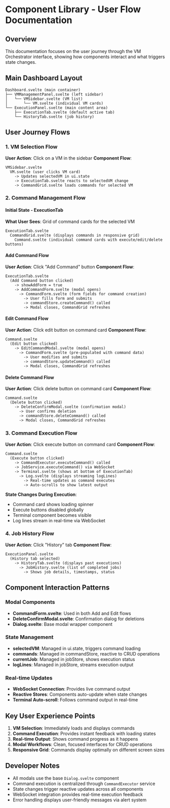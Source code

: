 
# Component Library - User Flow Documentation

## Overview
This documentation focuses on the user journey through the VM Orchestrator interface, showing how components interact and what triggers state changes.

## Main Dashboard Layout
```
Dashboard.svelte (main container)
├── VMManagementPanel.svelte (left sidebar)
│   └── VMSidebar.svelte (VM list)
│       └── VM.svelte (individual VM cards)
└── ExecutionPanel.svelte (main content area)
    ├── ExecutionTab.svelte (default active tab)
    └── HistoryTab.svelte (job history)
```

## User Journey Flows

### 1. VM Selection Flow
**User Action**: Click on a VM in the sidebar
**Component Flow**:
```
VMSidebar.svelte
  VM.svelte (user clicks VM card)
    -> Updates selectedVM in ui.state
    -> ExecutionTab.svelte reacts to selectedVM change
    -> CommandGrid.svelte loads commands for selected VM
```

### 2. Command Management Flow

#### Initial State - ExecutionTab
**What User Sees**: Grid of command cards for the selected VM
```
ExecutionTab.svelte
  CommandGrid.svelte (displays commands in responsive grid)
    Command.svelte (individual command cards with execute/edit/delete buttons)
```

#### Add Command Flow
**User Action**: Click "Add Command" button
**Component Flow**:
```
ExecutionTab.svelte
  (Add Command button clicked)
    -> showAddForm = true
    -> AddCommandForm.svelte (modal opens)
      -> CommandForm.svelte (form fields for command creation)
        -> User fills form and submits
        -> commandStore.createCommand() called
        -> Modal closes, CommandGrid refreshes
```

#### Edit Command Flow
**User Action**: Click edit button on command card
**Component Flow**:
```
Command.svelte
  (Edit button clicked)
    -> EditCommandModal.svelte (modal opens)
      -> CommandForm.svelte (pre-populated with command data)
        -> User modifies and submits
        -> commandStore.updateCommand() called
        -> Modal closes, CommandGrid refreshes
```

#### Delete Command Flow
**User Action**: Click delete button on command card
**Component Flow**:
```
Command.svelte
  (Delete button clicked)
    -> DeleteConfirmModal.svelte (confirmation modal)
      -> User confirms deletion
      -> commandStore.deleteCommand() called
      -> Modal closes, CommandGrid refreshes
```

### 3. Command Execution Flow
**User Action**: Click execute button on command card
**Component Flow**:
```
Command.svelte
  (Execute button clicked)
    -> CommandExecutor.executeCommand() called
    -> JobService.executeCommand() via WebSocket
    -> Terminal.svelte (shows at bottom of ExecutionTab)
      -> Log.svelte (displays streaming logLines)
        -> Real-time updates as command executes
        -> Auto-scrolls to show latest output
```

**State Changes During Execution**:
- Command card shows loading spinner
- Execute buttons disabled globally
- Terminal component becomes visible
- Log lines stream in real-time via WebSocket

### 4. Job History Flow
**User Action**: Click "History" tab
**Component Flow**:
```
ExecutionPanel.svelte
  (History tab selected)
    -> HistoryTab.svelte (displays past executions)
      -> JobHistory.svelte (list of completed jobs)
        -> Shows job details, timestamps, status
```

## Component Interaction Patterns

### Modal Components
- **CommandForm.svelte**: Used in both Add and Edit flows
- **DeleteConfirmModal.svelte**: Confirmation dialog for deletions
- **Dialog.svelte**: Base modal wrapper component

### State Management
- **selectedVM**: Managed in ui.state, triggers command loading
- **commands**: Managed in commandStore, reactive to CRUD operations
- **currentJob**: Managed in jobStore, shows execution status
- **logLines**: Managed in jobStore, streams execution output

### Real-time Updates
- **WebSocket Connection**: Provides live command output
- **Reactive Stores**: Components auto-update when state changes
- **Terminal Auto-scroll**: Follows command output in real-time

## Key User Experience Points

1. **VM Selection**: Immediately loads and displays commands
2. **Command Execution**: Provides instant feedback with loading states
3. **Real-time Output**: Shows command progress as it happens
4. **Modal Workflows**: Clean, focused interfaces for CRUD operations
5. **Responsive Grid**: Commands display optimally on different screen sizes

## Developer Notes

- All modals use the base `Dialog.svelte` component
- Command execution is centralized through `CommandExecutor` service
- State changes trigger reactive updates across all components
- WebSocket integration provides real-time execution feedback
- Error handling displays user-friendly messages via alert system


